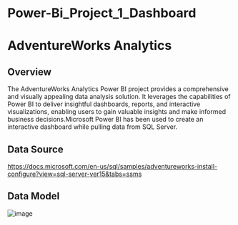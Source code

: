 # Power-Bi_Project_1_Dashboard


# AdventureWorks Analytics

## Overview
  The AdventureWorks Analytics Power BI project provides a comprehensive and visually appealing data analysis solution. It leverages the capabilities of Power BI to deliver insightful dashboards, reports, and interactive visualizations, enabling users to gain valuable insights and make informed business decisions.Microsoft Power BI has been used to create an interactive dashboard while pulling data from SQL Server.

## Data Source
https://docs.microsoft.com/en-us/sql/samples/adventureworks-install-configure?view=sql-server-ver15&tabs=ssms

## Data Model
![image](https://github.com/DorgeHrushikesh/Power-Bi_Project_1_Dashboard/assets/135008684/d9b07934-61d9-4503-b653-b30555abf5c2)

 
